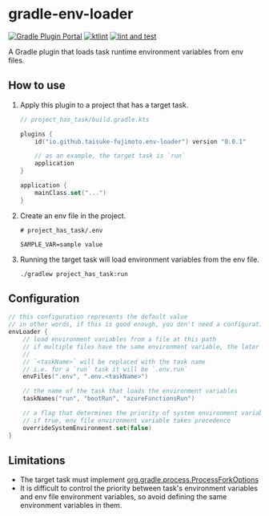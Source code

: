 # gradle-env-loader

[![Gradle Plugin Portal](https://img.shields.io/maven-metadata/v/https/plugins.gradle.org/m2/io/github/taisuke-fujimoto/env-loader-gradle-plugin/maven-metadata.xml.svg?label=Gradle+Plugin+Portal)](https://plugins.gradle.org/plugin/io.github.taisuke-fujimoto.env-loader)
[![ktlint](https://img.shields.io/badge/code%20style-%E2%9D%A4-FF4081.svg)](https://pinterest.github.io/ktlint/)
[![lint and test](https://github.com/taisuke-fujimoto/gradle-env-loader/actions/workflows/lint-and-test.yml/badge.svg?event=push)](https://github.com/taisuke-fujimoto/gradle-env-loader/actions/workflows/lint-and-test.yml)

A Gradle plugin that loads task runtime environment variables from env files.

## How to use

1. Apply this plugin to a project that has a target task.
   ```kotlin
   // project_has_task/build.gradle.kts
   
   plugins {
       id("io.github.taisuke-fujimoto.env-loader") version "0.0.1"
   
       // as an example, the target task is `run`
       application
   }
   
   application {
       mainClass.set("...")
   }
   ```
2. Create an env file in the project.
   ```properties
   # project_has_task/.env
   
   SAMPLE_VAR=sample value
   ```
3. Running the target task will load environment variables from the env file.
   ```shell
   ./gradlew project_has_task:run
   ```

## Configuration

```kotlin
// this configuration represents the default value
// in other words, if this is good enough, you don't need a configuration block
envLoader {
    // load environment variables from a file at this path
    // if multiple files have the same environment variable, the later file takes precedence
    //
    // `<taskName>` will be replaced with the task name
    // i.e. for a `run` task it will be `.env.run`
    envFiles(".env", ".env.<taskName>")

    // the name of the task that loads the environment variables
    taskNames("run", "bootRun", "azureFunctionsRun")

    // a flag that determines the priority of system environment variables and env file environment variables
    // if true, env file environment variable takes precedence
    overrideSystemEnvironment.set(false)
}
```

## Limitations

- The target task must implement [org.gradle.process.ProcessForkOptions](https://docs.gradle.org/current/javadoc/org/gradle/process/ProcessForkOptions.html)
- It is difficult to control the priority between task's environment variables and env file environment variables,
  so avoid defining the same environment variables in them.
